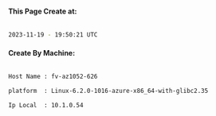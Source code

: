 
   
#### This Page Create at:

```bash

2023-11-19 - 19:50:21 UTC

```

#### Create By Machine:

```bash

Host Name : fv-az1052-626

platform  : Linux-6.2.0-1016-azure-x86_64-with-glibc2.35

Ip Local  : 10.1.0.54

```

